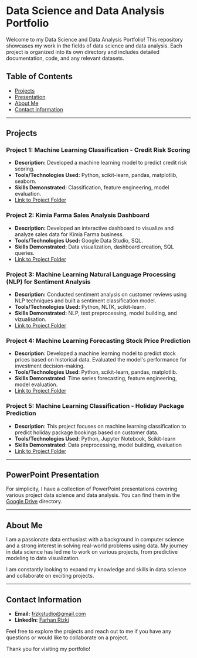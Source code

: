# Data Science and Data Analysis Portfolio

Welcome to my Data Science and Data Analysis Portfolio! This repository showcases my work in the fields of data science and data analysis. Each project is organized into its own directory and includes detailed documentation, code, and any relevant datasets.


## Table of Contents

- [Projects](#projects)
- [Presentation](#powerpoint-presentation)
- [About Me](#about-me)
- [Contact Information](#contact-information)

---

## Projects

### Project 1: Machine Learning Classification - Credit Risk Scoring

- **Description:** Developed a machine learning model to predict credit risk scoring.
- **Tools/Technologies Used:** Python, scikit-learn, pandas, matplotlib, seaborn.
- **Skills Demonstrated:** Classification, feature engineering, model evaluation.
- [Link to Project Folder](https://github.com/frzkstudio/ML_Credit_Risk_Scoring)


### Project 2: Kimia Farma Sales Analysis Dashboard

- **Description:** Developed an interactive dashboard to visualize and analyze sales data for Kimia Farma business.
- **Tools/Technologies Used:** Google Data Studio, SQL.
- **Skills Demonstrated:** Data visualization, dashboard creation, SQL queries.
- [Link to Project Folder](https://github.com/frzkstudio/Sales_Analysis_Dashboard)

### Project 3: Machine Learning Natural Language Processing (NLP) for Sentiment Analysis

- **Description:** Conducted sentiment analysis on customer reviews using NLP techniques and built a sentiment classification model.
- **Tools/Technologies Used:** Python, NLTK, scikit-learn.
- **Skills Demonstrated:** NLP, text preprocessing, model building, and vizualisation.
- [Link to Project Folder](https://github.com/frzkstudio/ML_NLP_Sentiment_Analysis/tree/main)

### Project 4: Machine Learning Forecasting Stock Price Prediction
- **Description**: Developed a machine learning model to predict stock prices based on historical data. Evaluated the model's performance for investment decision-making.
- **Tools/Technologies Used**: Python, scikit-learn, pandas, matplotlib.
- **Skills Demonstrated**: Time series forecasting, feature engineering, model evaluation.
- [Link to Project Folder](https://github.com/frzkstudio/ML_Forecasting_Predict_Stock_Prices/tree/main)

### Project 5: Machine Learning Classification - Holiday Package Prediction
- **Description**: This project focuses on machine learning classification to predict holiday package bookings based on customer data.
- **Tools/Technologies Used**: Python, Jupyter Notebook, Scikit-learn
- **Skills Demonstrated**: Data preprocessing, model building, evaluation
- [Link to Project Folder](https://github.com/frzkstudio/Holiday_Package_Prediction/tree/main)

<!--
### Project 6: Analyzing eCommerce Business Performance Using SQL
- **Description**: Conducted an in-depth analysis of eCommerce business performance by leveraging SQL. Explored data, extracted insights, and generated actionable recommendations for improving business strategies.
- **Tools/Technologies Used**: SQL, database management, data exploration, query optimization.
- **Skills Demonstrated**: Data analysis, SQL queries, data extraction, business insights, strategic recommendations.
- [Link to Project Folder](https://github.com/frzkstudio/Analyze_eCommerce_Performance_Using_SQL/tree/main)
-->

<!-- Add more projects as needed -->

---

## PowerPoint Presentation

For simplicity, I have a collection of PowerPoint presentations covering various project data science and data analysis. You can find them in the [Google Drive](drive/ppt) directory.

---

## About Me

I am a passionate data enthusiast with a background in computer science and a strong interest in solving real-world problems using data. My journey in data science has led me to work on various projects, from predictive modeling to data visualization.

I am constantly looking to expand my knowledge and skills in data science and collaborate on exciting projects.

---

## Contact Information

- **Email:** frzkstudio@gmail.com
- **LinkedIn:** [Farhan Rizki](https://www.linkedin.com/in/farhanrzki/)

Feel free to explore the projects and reach out to me if you have any questions or would like to collaborate on a project.

Thank you for visiting my portfolio!
